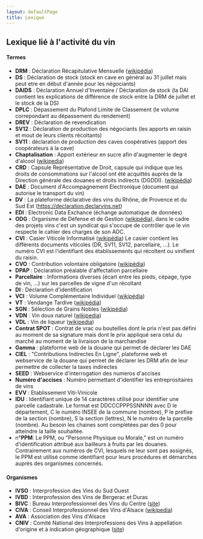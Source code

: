 ```yaml
---
layout: defaultPage
title: Lexique
---
```


## Lexique lié à l'activité du vin

#### Termes

* **DRM** : Déclaration Récapitulative Mensuelle ([wikipédia](https://fr.wikipedia.org/wiki/D%C3%A9claration_r%C3%A9capitulative_mensuelle))
* **DS** : Déclaration de stock (stock en cave en général au 31 juillet mais peut etre en début d'année pour les négociants)
* **DAIDS** : Déclaration Annuel d'Inventaire / Déclaration de stock (la DAI contient les explications de différence de stock entre la DRM de juillet et le stock de la DS)
* **DPLC** : Dépassement du Plafond Limite de Classement (le volume correpondant au dépassement du rendement)
* **DREV** : Déclaration de revendication
* **SV12** : Déclaration de production des négociants (les apports en raisin et mout de leurs clients récoltants)
* **SV11** : déclaration de production des caves coopératives (apport des coopérateurs à la cave)
* **Chaptalisation** : Apport extérieur en sucre afin d'augmenter le degré d'alcool ([wikipedia](https://fr.wikipedia.org/wiki/Chaptalisation))
* **CRD** : Capsule Représentative de Droit, capsule qui indique que les droits de consommations sur l'alcool ont été acquittés auprès de la Direction générale des douanes et droits indirects (DGDDI). ([wikipédia](https://fr.wikipedia.org/wiki/Capsule_CRD))
* **DAE** : Document d'Accompagnement Electronique (document qui autorise le transport du vin)
* **DV** : La plateforme déclarative des vins du Rhône, de Provence et du Sud Est (https://declaration.declarvins.net)
* **EDI** : Electronic Data Exchance (échange automatique de données)
* **ODG** : Organisme de Défense et de Gestion ([wikipédia](https://fr.wikipedia.org/wiki/Organisme_de_d%C3%A9fense_et_de_gestion)), dans le cadre des projets vins c'est un syndicat qui s'occupe de contrôler que le vin respecte le cahier des charges de son AOC.
* **CVI** : Casier Viticole Informatisé ([wikipédia](https://fr.wikipedia.org/wiki/Casier_viticole_informatis%C3%A9)) Le casier contient les différents documents viticoles (DR, SV11, SV12, parcellaire, ...). Le numéro CVI est l'identifiant des établissements qui récoltent ou vinifient du raisin.
* **CVO** : Contribution volontaire obligatoire ([wikipédia](https://fr.wikipedia.org/wiki/Contribution_volontaire_obligatoire))
* **DPAP** : Déclaration préalable d'affectation parcellaire
* **Parcellaire** : Informations diverses (écart entre les pieds, cépage, type de vin, …) sur les parcelles de vigne d'un récoltant
* **DI** : Déclaration d'identification
* **VCI** : Volume Complémentaire Individuel ([wikipédia](https://fr.wikipedia.org/wiki/Rendement_viticole#Volume_compl%C3%A9mentaire_individuel))
* **VT** : Vendange Tardive ([wikipédia](https://fr.wikipedia.org/wiki/Vendanges_tardives))
* **SGN** : Sélection de Grains Nobles ([wikipédia](https://fr.wikipedia.org/wiki/S%C3%A9lection_de_grains_nobles))
* **VDN** : Vin doux naturel ([wikipedia](https://fr.wikipedia.org/wiki/Vin_doux_naturel))
* **VDL** : Vin de liqueur ([wikipedia](https://fr.wikipedia.org/wiki/Vin_de_liqueur))
* **Contrat SPOT** : Contrat de vrac ou bouteilles dont le prix n'est pas défini au moment de sa signature mais dont le prix appliqué sera celui du marché au moment de la livraison de la marchandise
* **Gamma** : plateforme web de la douane qui permet de déclarer les DAE
* **CIEL** : "Contributions Indirectes En Ligne", plateforme web et webservice de la douane qui permet de déclarer les DRM afin de leur permettre de collecter la taxes indirectes
* **SEED** : Webservice d'interrogation des numeros d'accises
* **Numéro d'accises** : Numéro permettant d'identifier les entreprositaires de vins
* **EVV** : Etablissement Viti-Vinicole
* **IDU** : Identifiant unique de 14 caractères utilisé pour identifier une parcelle cadastrale. Le format est DDCCCPPPSSNNNN avec D le département, C le numéro INSEE de la commune (nombre), P le prefixe de la section (nombre), S la section (lettres), N le numéro de la parcelle (nombre). Au besoin les chaines sont complétées par des 0 pour atteindre la taille souhaitée.
*  n°**PPM**: Le PPM, ou "Personne Physique ou Morale," est un numéro d'identification attribué aux bailleurs à fruits par les douanes. Contrairement aux numéros de CVI, lesquels ne leur sont pas assignés, le PPM est utilisé comme identifiant pour leurs procédures et démarches auprès des organismes concernés.

#### Organismes

* **IVSO** : Interprofession des Vins du Sud Ouest
* **IVBD** : Interprofession des Vins de Bergerac et Duras
* **BIVC** : Bureau Interprofessionnel des Vins du Centre  ([site](http://www.vins-centre-loire.com))
* **CIVA** : Conseil Interprofessionnel des Vins d'Alsace ([wikipedia](https://fr.wikipedia.org/wiki/Conseil_Interprofessionnel_des_Vins_d%27Alsace))
* **AVA** : Association des Vins d'Alsace
* **CNIV** : Comité National des Interprofessions des Vins à appellation d'origine et à indication géographique ([site](https://www.intervin.fr/))
